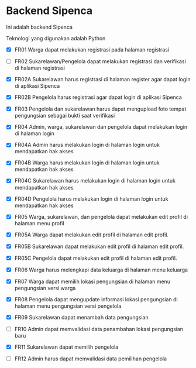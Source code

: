 # Backend Sipenca

Ini adalah backend Sipenca

Teknologi yang digunakan adalah Python

- [x] FR01 Warga dapat melakukan registrasi pada halaman registrasi
- [ ] FR02 Sukarelawan/Pengelola dapat melakukan registrasi dan verifikasi di halaman registrasi
- [x] FR02A Sukarelawan harus registrasi di halaman register agar dapat login di aplikasi Sipenca
- [x] FR02B Pengelola harus registrasi agar dapat login di aplikasi Sipenca
- [x] FR03 Pengelola dan sukarelawan harus dapat mengupload foto tempat pengungsian sebagai bukti saat verifikasi
- [x] FR04 Admin, warga, sukarelawan dan pengelola dapat melakukan login di halaman login
- [x] FR04A Admin harus melakukan login di halaman login untuk mendapatkan hak akses
- [x] FR04B Warga harus melakukan login di halaman login untuk mendapatkan hak akses
- [x] FR04C Sukarelawan harus melakukan login di halaman login untuk mendapatkan hak akses
- [x] FR04D Pengelola harus melakukan login di halaman login untuk mendapatkan hak akses
- [x] FR05 Warga, sukarelawan, dan pengelola dapat melakukan edit profil di halaman menu profil
- [x] FR05A Warga dapat melakukan edit profil di halaman edit profil.
- [x] FR05B Sukarelawan dapat melakukan edit profil di halaman edit profil.
- [x] FR05C Pengelola dapat melakukan edit profil di halaman edit profil.
- [x] FR06 Warga harus melengkapi data keluarga di halaman menu keluarga
- [x] FR07 Warga dapat memilih lokasi pengungsian di halaman menu pengungsian versi warga
- [x] FR08 Pengelola dapat mengupdate informasi lokasi pengungsian di halaman menu pengungsian versi pengelola
- [x] FR09 Sukarelawan dapat menambah data pengungsian
- [ ] FR10 Admin dapat memvalidasi data penambahan lokasi pengungsian baru
- [x] FR11 Sukarelawan dapat memilih pengelola
- [ ] FR12 Admin harus dapat memvalidasi data pemilihan pengelola


